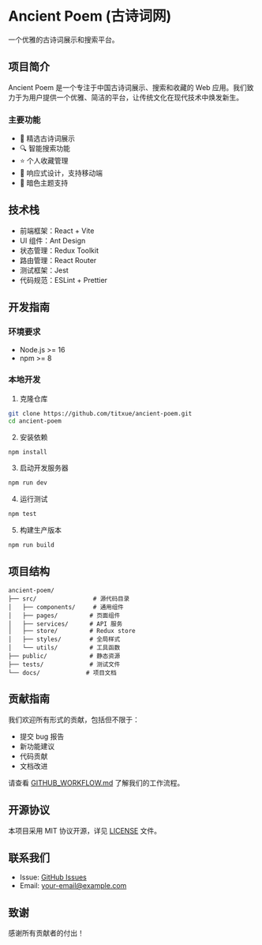 # Ancient Poem (古诗词网)

一个优雅的古诗词展示和搜索平台。

## 项目简介

Ancient Poem 是一个专注于中国古诗词展示、搜索和收藏的 Web 应用。我们致力于为用户提供一个优雅、简洁的平台，让传统文化在现代技术中焕发新生。

### 主要功能

- 🎯 精选古诗词展示
- 🔍 智能搜索功能
- ⭐ 个人收藏管理
- 📱 响应式设计，支持移动端
- 🌙 暗色主题支持

## 技术栈

- 前端框架：React + Vite
- UI 组件：Ant Design
- 状态管理：Redux Toolkit
- 路由管理：React Router
- 测试框架：Jest
- 代码规范：ESLint + Prettier

## 开发指南

### 环境要求

- Node.js >= 16
- npm >= 8

### 本地开发

1. 克隆仓库
```bash
git clone https://github.com/titxue/ancient-poem.git
cd ancient-poem
```

2. 安装依赖
```bash
npm install
```

3. 启动开发服务器
```bash
npm run dev
```

4. 运行测试
```bash
npm test
```

5. 构建生产版本
```bash
npm run build
```

## 项目结构

```
ancient-poem/
├── src/                # 源代码目录
│   ├── components/     # 通用组件
│   ├── pages/         # 页面组件
│   ├── services/      # API 服务
│   ├── store/         # Redux store
│   ├── styles/        # 全局样式
│   └── utils/         # 工具函数
├── public/            # 静态资源
├── tests/             # 测试文件
└── docs/             # 项目文档
```

## 贡献指南

我们欢迎所有形式的贡献，包括但不限于：

- 提交 bug 报告
- 新功能建议
- 代码贡献
- 文档改进

请查看 [GITHUB_WORKFLOW.md](GITHUB_WORKFLOW.md) 了解我们的工作流程。

## 开源协议

本项目采用 MIT 协议开源，详见 [LICENSE](LICENSE) 文件。

## 联系我们

- Issue: [GitHub Issues](https://github.com/titxue/ancient-poem/issues)
- Email: [your-email@example.com](mailto:your-email@example.com)

## 致谢

感谢所有贡献者的付出！
